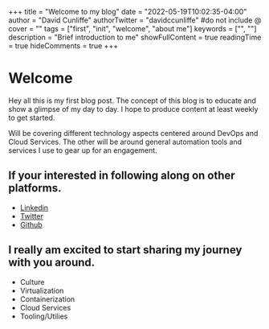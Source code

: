 +++
title = "Welcome to my blog"
date = "2022-05-19T10:02:35-04:00"
author = "David Cunliffe"
authorTwitter = "davidccunliffe" #do not include @
cover = ""
tags = ["first", "init", "welcome", "about me"]
keywords = ["", ""]
description = "Brief introduction to me"
showFullContent = true
readingTime = true
hideComments = true
+++

# Welcome

Hey all this is my first blog post. The concept of this blog
is to educate and show a glimpse of my day to day. I hope to produce content at
least weekly to get started.

Will be covering different technology aspects centered around DevOps and Cloud
Services. The other will be around general automation tools and services I use
to gear up for an engagement.

## If your interested in following along on other platforms.

- [Linkedin](https://www.linkedin.com/in/davidccunliffe/)
- [Twitter](https://twitter.com/davidccunliffe)
- [Github](https://github.com/2Wdavidcunliffe)

## I really am excited to start sharing my journey with you around.

- Culture
- Virtualization
- Containerization
- Cloud Services
- Tooling/Utilies
